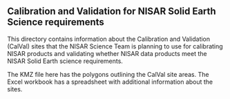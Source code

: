 ## Calibration and Validation for NISAR Solid Earth Science requirements

This directory contains information about the Calibration and Validation (CalVal) sites that the NISAR Science Team is planning to use for calibrating NISAR products and validating whether NISAR data products meet the NISAR Solid Earth science requirements.

The KMZ file here has the polygons outlining the CalVal site areas. The Excel workbook has a spreadsheet with additional information about the sites.
